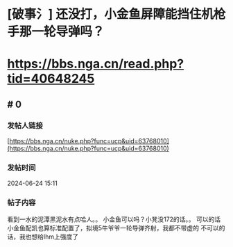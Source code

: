 # [破事氵] 还没打，小金鱼屏障能挡住机枪手那一轮导弹吗？
# https://bbs.nga.cn/read.php?tid=40648245

## \# 0
### 发帖人链接
[https://bbs.nga.cn/nuke.php?func=ucp&uid=63768010](https://bbs.nga.cn/nuke.php?func=ucp&uid=63768010)
### 发帖时间
2024-06-24 15:11
### 帖子内容
看到一水的泥潭黑泥水有点哈人。。
小金鱼可以吗？小凳没172的话。。
可以的话小金鱼配凯也算标准配置了，拟境5牛爷爷一轮导弹齐射，我都不带虚的
不可以的话，我也想给lhm上强度了
